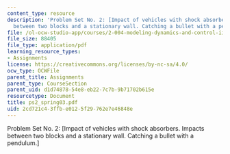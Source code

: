 ```yaml
---
content_type: resource
description: 'Problem Set No. 2: [Impact of vehicles with shock absorbers. Impacts
  between two blocks and a stationary wall. Catching a bullet with a pendulum.]'
file: /ol-ocw-studio-app/courses/2-004-modeling-dynamics-and-control-ii-spring-2003/2cd721c43ffbe0125f29762e7e46848e_ps2_spring03.pdf
file_size: 88405
file_type: application/pdf
learning_resource_types:
- Assignments
license: https://creativecommons.org/licenses/by-nc-sa/4.0/
ocw_type: OCWFile
parent_title: Assignments
parent_type: CourseSection
parent_uid: d1d74878-54e8-eb22-7c7b-9b71702b615e
resourcetype: Document
title: ps2_spring03.pdf
uid: 2cd721c4-3ffb-e012-5f29-762e7e46848e
---
```

Problem Set No. 2: [Impact of vehicles with shock absorbers. Impacts between two blocks and a stationary wall. Catching a bullet with a pendulum.]